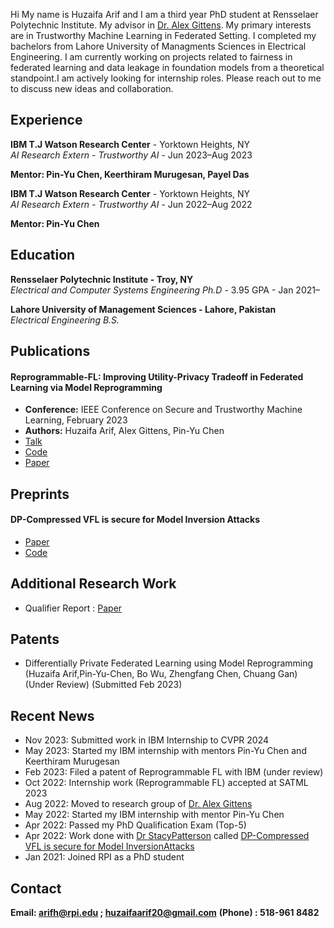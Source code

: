 Hi My name is Huzaifa Arif and I am a third year PhD student at Rensselaer Polytechnic Institute. My advisor in [Dr. Alex Gittens](http://www.cs.rpi.edu/~gittea/). My primary interests are in Trustworthy Machine Learning in Federated Setting. I completed my bachelors from Lahore University of Managments Sciences in Electrical Engineering. I am currently working on projects related to fairness in federated learning and data leakage in foundation models from a theoretical standpoint.I am actively looking for internship roles. Please reach out to me to discuss new ideas and collaboration.





## Experience ####

**IBM T.J Watson Research Center** - Yorktown Heights, NY  
*AI Research Extern - Trustworthy AI* - Jun 2023–Aug 2023

**Mentor: Pin-Yu Chen, Keerthiram Murugesan, Payel Das**


**IBM T.J Watson Research Center** - Yorktown Heights, NY  
*AI Research Extern - Trustworthy AI* - Jun 2022–Aug 2022

**Mentor: Pin-Yu Chen**


## Education ####


**Rensselaer Polytechnic Institute - Troy, NY**  
*Electrical and Computer Systems Engineering Ph.D* - 3.95 GPA - Jan 2021–



**Lahore University of Management Sciences - Lahore, Pakistan**  
*Electrical Engineering B.S.*   



## Publications ###

#### Reprogrammable-FL: Improving Utility-Privacy Tradeoff in Federated Learning via Model Reprogramming
- **Conference:** IEEE Conference on Secure and Trustworthy Machine Learning, February 2023
- **Authors:** Huzaifa Arif, Alex Gittens, Pin-Yu Chen
- [Talk](https://www.youtube.com/watch?v=bKZUxkHUxAs)
- [Code](https://github.com/IBM/reprogrammble-FL)
- [Paper](https://openreview.net/forum?id=00EiAK1LHs)

## Preprints

#### DP-Compressed VFL is secure for Model Inversion Attacks

- [Paper](https://github.com/Huzaifa-Arif/Huzaifa-Arif.github.io/blob/main/PAPERS/TMLR.pdf)
- [Code](https://github.com/Huzaifa-Arif/DP-Compressed-VFL-secure-MIA)




## Additional Research Work

- Qualifier Report : [Paper](https://github.com/Huzaifa-Arif/Huzaifa-Arif.github.io/blob/main/PAPERS/RQE_final(1).pdf)




## Patents 

- Differentially Private Federated Learning using Model Reprogramming (Huzaifa Arif,Pin-Yu-Chen, Bo Wu, Zhengfang Chen,
Chuang Gan) (Under Review) (Submitted Feb 2023)

## Recent News

- Nov 2023: Submitted work in IBM Internship to CVPR 2024
- May 2023: Started my IBM internship with mentors Pin-Yu Chen and Keerthiram Murugesan
- Feb 2023: Filed a patent of Reprogrammable FL with IBM (under review)
- Oct 2022: Internship work (Reprogrammable FL) accepted at SATML 2023
- Aug 2022: Moved to research group of [Dr. Alex Gittens](http://www.cs.rpi.edu/~gittea/)
- May 2022: Started my IBM internship with mentor Pin-Yu Chen
- Apr 2022: Passed my PhD Qualification Exam (Top-5)
- Apr 2022: Work done with [Dr StacyPatterson](https://rpi-sep.github.io) called  [DP-Compressed VFL is secure for Model InversionAttacks](https://github.com/Huzaifa-Arif/DP-Compressed-VFL-secure-MIA)
- Jan 2021: Joined RPI as a PhD student

## Contact

**Email: arifh@rpi.edu ; huzaifaarif20@gmail.com**
**(Phone) : 518-961 8482**










